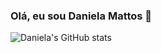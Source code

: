 ### Olá, eu sou Daniela Mattos 👋


![Daniela's GitHub stats](https://github-readme-stats.vercel.app/api?username=daniela-mattos&show_icons=true&theme=radical)
